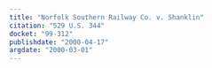 ```yaml
---
title: "Norfolk Southern Railway Co. v. Shanklin"
citation: "529 U.S. 344"
docket: "99-312"
publishdate: "2000-04-17"
argdate: "2000-03-01"
---
```

